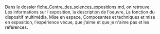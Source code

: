 Dans le dossier fiche_Centre_des_sciences_expositions.md, on retrouve: Les informations sur l'exposition, la description de l'oeuvre, La fonction du dispositif multimédia, Mise en espace, Composantes et techniques et mise en exposition, l'expérience vécue, que j'aime et que je n'aime pas et les références.
